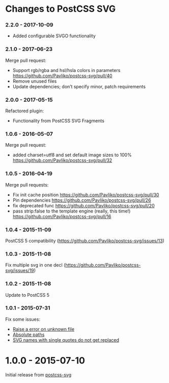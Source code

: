 # Changes to PostCSS SVG

### 2.2.0 - 2017-10-09

* Added configurable SVGO functionality

### 2.1.0 - 2017-06-23

Merge pull request:
* Support rgb/rgba and hsl/hsla colors in parameters
https://github.com/Pavliko/postcss-svg/pull/40
* Remove unused files
* Update dependencies; don’t specify minor, patch requirements

### 2.0.0 - 2017-05-15

Refactored plugin:
* Functionality from PostCSS SVG Fragments

### 1.0.6 - 2016-05-07

Merge pull request:
* added charset=utf8 and set default image sizes to 100% https://github.com/Pavliko/postcss-svg/pull/32

### 1.0.5 - 2016-04-19

Merge pull requests:
* Fix init cache position https://github.com/Pavliko/postcss-svg/pull/30
* Pin dependencies https://github.com/Pavliko/postcss-svg/pull/26
* fix deprecated func https://github.com/Pavliko/postcss-svg/pull/20
* pass strip:false to the template engine (really, this time!) https://github.com/Pavliko/postcss-svg/pull/16

### 1.0.4 - 2015-11-09

PostCSS 5 compatibility (https://github.com/Pavliko/postcss-svg/issues/13)

### 1.0.3 - 2015-11-08

Fix multiple svg in one decl (https://github.com/Pavliko/postcss-svg/issues/19)

### 1.0.2 - 2015-11-08

Update to PostCSS 5

### 1.0.1 - 2015-07-31

Fix some issues:
* [Raise a error on unknown file](https://github.com/Pavliko/postcss-svg/issues/7)
* [Absolute paths](https://github.com/Pavliko/postcss-svg/issues/8)
* [SVG names with single quotes do not get replaced](https://github.com/Pavliko/postcss-svg/issues/10)

# 1.0.0 - 2015-07-10

Initial release from [postcss-svg](https://github.com/Pavliko/postcss-svg)
